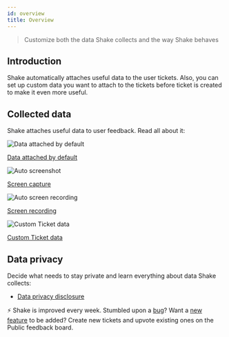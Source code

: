 ```yaml
---
id: overview
title: Overview
---
```


> Customize both the data Shake collects and the way Shake behaves

## Introduction

Shake automatically attaches useful data to the user tickets. Also, you can set up custom data you want to attach to the tickets before ticket is created to make it even more useful.



## Collected data

Shake attaches useful data to user feedback. Read all about it:

<div class="featuresList">
	<div>
        <img src="/docs/img/essential-data@2x.png" alt="Data attached by default"/>
        <p><a href="/docs/web/configuration-and-data/data-attached-by-default/">Data attached by default</a></p>
    </div>
	<div>
        <img src="/docs/img/auto-screenshot@2x.png" alt="Auto screenshot"/>
        <p><a href="/docs/web/configuration-and-data/screen-capture/">Screen capture</a></p>
    </div>
    <div>
        <img src="/docs/img/screen-recording@2x.png" alt="Auto screen recording"/>
        <p><a href="/docs/web/configuration-and-data/screen-recording/">Screen recording</a></p>
    </div>
	<div>
        <img src="/docs/img/feature-custom-ticket-data@2x.png" alt="Custom Ticket data"/>
        <p><a href="/docs/web/configuration-and-data/ticket-metadata/">Custom Ticket data</a></p>
    </div>
</div>

## Data privacy

Decide what needs to stay private and learn everything about data Shake collects:
* [Data privacy disclosure](web/configuration-and-data/data-privacy-disclosure.md)

<p class="p2 mt-80 mb-10">⚡️ Shake is improved every week.
Stumbled upon a <a href="https://feedback.shakebugs.com/bugs">bug</a>?
Want a <a href="https://feedback.shakebugs.com/feature-requests">new feature</a> to be added?
Create new tickets and upvote existing ones on the Public feedback board.</p>
<p></p>
